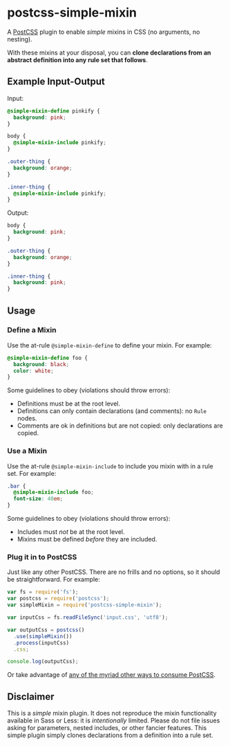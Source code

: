 # postcss-simple-mixin

A [PostCSS](https://github.com/postcss/postcss) plugin to enable *simple* mixins in CSS (no arguments, no nesting).

With these mixins at your disposal, you can **clone declarations from an abstract definition into any rule set that follows**.

## Example Input-Output

Input:
```scss
@simple-mixin-define pinkify {
  background: pink;
}

body {
  @simple-mixin-include pinkify;
}

.outer-thing {
  background: orange;
}

.inner-thing {
  @simple-mixin-include pinkify;
}
```

Output:
```css
body {
  background: pink;
}

.outer-thing {
  background: orange;
}

.inner-thing {
  background: pink;
}
```

## Usage

### Define a Mixin

Use the at-rule `@simple-mixin-define` to define your mixin. For example:

```scss
@simple-mixin-define foo {
  background: black;
  color: white;
}
```

Some guidelines to obey (violations should throw errors):
- Definitions must be at the root level.
- Definitions can only contain declarations (and comments): no `Rule` nodes.
- Comments are ok in definitions but are not copied: only declarations are copied.

### Use a Mixin

Use the at-rule `@simple-mixin-include` to include you mixin with in a rule set. For example:

```scss
.bar {
  @simple-mixin-include foo;
  font-size: 40em;
}
```

Some guidelines to obey (violations should throw errors):
- Includes must *not* be at the root level.
- Mixins must be defined *before* they are included.

### Plug it in to PostCSS

Just like any other PostCSS. There are no frills and no options, so it should be straightforward. For example:

```js
var fs = require('fs');
var postcss = require('postcss');
var simpleMixin = require('postcss-simple-mixin');

var inputCss = fs.readFileSync('input.css', 'utf8');

var outputCss = postcss()
  .use(simpleMixin())
  .process(inputCss)
  .css;

console.log(outputCss);
```

Or take advantage of [any of the myriad other ways to consume PostCSS](https://github.com/postcss/postcss#usage).

## Disclaimer

This is a *simple* mixin plugin. It does not reproduce the mixin functionality available in Sass or Less: it is *intentionally* limited. Please do not file issues asking for parameters, nested includes, or other fancier features. This simple plugin simply clones declarations from a definition into a rule set.
